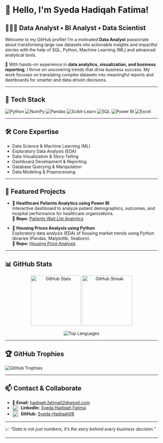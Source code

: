 # 👋 **Hello, I'm Syeda Hadiqah Fatima!**

## 👩🏻‍💻 **Data Analyst • BI Analyst • Data Scientist**

Welcome to my GitHub profile! I’m a motivated **Data Analyst** passionate about transforming large raw datasets into actionable insights  and impactful stories with the help of SQL, Python, Machine Learning (ML) and advanced analytical tools.  

🧠 With hands-on experience in **data analytics, visualization, and business reporting**, I thrive on uncovering trends that drive business success. My work focuses on translating complex datasets into meaningful reports and dashboards for smarter and data-driven decisions.

---
 
## 🧰 **Tech Stack**

![Python](https://img.shields.io/badge/Python-3776AB?style=for-the-badge&logo=python&logoColor=white)
![NumPy](https://img.shields.io/badge/NumPy-013243?style=for-the-badge&logo=numpy&logoColor=white)
![Pandas](https://img.shields.io/badge/Pandas-150458?style=for-the-badge&logo=pandas&logoColor=white)
![Scikit-Learn](https://img.shields.io/badge/Scikit--Learn-F7931E?style=for-the-badge&logo=scikitlearn&logoColor=white)
![SQL](https://img.shields.io/badge/SQL-669DF6?style=for-the-badge&logo=googlebigquery&logoColor=white)
![Power BI](https://img.shields.io/badge/Power%20BI-F2C811?style=for-the-badge&logo=googleanalytics&logoColor=black)
![Excel](https://img.shields.io/badge/Excel-34A853?style=for-the-badge&logo=googlesheets&logoColor=white)

---

## 🛠 **Core Expertise**  
  - Data Science & Machine Learning (ML)
  - Exploratory Data Analysis (EDA)
  - Data Visualization & Story-Telling
  - Dashboard Development & Reporting
  - Database Querying & Manipulation
  - Data Modeling & Preprocessing  

---

## 🌟 **Featured Projects**

- 🏥 **Healthcare Patients Analytics using Power BI**  
  Interactive dashboard to analyze patient demographics, outcomes, and hospital performance for healthcare organizations.  
  🔗 **Repo:** [Patients Wait List Analytics](https://github.com/Syeda-Hadiqah08/Patients-Wait-List-Analytics)

- 🏡 **Housing Prices Analysis using Python**  
  Exploratory data analysis (EDA) of housing market trends using Python libraries (Pandas, Matplotlib, Seaborn).  
  🔗 **Repo:** [Housing Price Analysis](https://github.com/Syeda-Hadiqah08/Housing-Price-Analysis)

---

## 📊 **GitHub Stats**

<p align="center">
  <img src="https://github-readme-stats.vercel.app/api?username=Syeda-Hadiqah08&show_icons=true&theme=radical" alt="GitHub Stats" height="165" />
  <img src="https://github-readme-streak-stats.herokuapp.com?user=Syeda-Hadiqah08&theme=radical" alt="GitHub Streak" height="165" />
</p>
<p align="center">
  <img src="https://github-readme-stats.vercel.app/api/top-langs/?username=Syeda-Hadiqah08&layout=compact&theme=radical" alt="Top Languages" />
</p>

---

## 🏆 **GitHub Trophies**

<img src="https://github-profile-trophy.vercel.app/?username=Syeda-Hadiqah08&theme=radical&no-frame=true&row=1&column=3" alt="GitHub Trophies" />

---

## 📫 **Contact & Collaborate**

- 📧 **Email:** hadiqah.fatima02@gmail.com  
- <img src="https://cdn.jsdelivr.net/gh/devicons/devicon/icons/linkedin/linkedin-original.svg" alt="LinkedIn Logo" width="20" style="vertical-align:middle; margin-right:4px;"/> **LinkedIn:** [Syeda Hadiqah Fatima](https://www.linkedin.com/in/s-hadiqah-f/)
- <img src="https://upload.wikimedia.org/wikipedia/commons/9/91/Octicons-mark-github.svg" alt="GitHub Logo" width="20" style="vertical-align:middle; margin-right:4px; background:white; border-radius:3px;"/> **GitHub:** [Syeda-Hadiqah08](https://github.com/Syeda-Hadiqah08)

---

📈 _“Data is not just numbers, it’s the story behind every business decision.”_

---

<!--
Want this README to stand out even more? Share:
- A fun fact, your favorite BI tool, or analytics methodology
- Any certifications, awards, or career milestone
- A personal tagline or mission statement

Reply with these details if you'd like further customization!
-->

